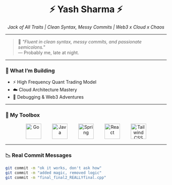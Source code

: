 <!-- Yash Sharma's GitHub Profile -->

<h1 align="center">⚡ Yash Sharma ⚡</h1>
<p align="center">
  <em>Jack of All Traits | Clean Syntax, Messy Commits | Web3 x Cloud x Chaos</em>
</p>

---

> 💬 <em>"Fluent in clean syntax, messy commits, and passionate semicolons."</em>  
> — Probably me, late at night.

---

### 🧠 What I’m Building
- ⚡ High Frequency Quant Trading Model  
- ☁️ Cloud Architecture Mastery  
- 🐞 Debugging & Web3 Adventures

---

### 🧰 My Toolbox

<p align="center">
  <a href="https://golang.org" target="_blank" rel="noopener noreferrer" style="text-decoration:none; margin:0 15px;">
    <img src="https://skillicons.dev/icons?i=go" alt="Go" width="48" height="48" />
  </a>
  <a href="https://www.java.com" target="_blank" rel="noopener noreferrer" style="text-decoration:none; margin:0 15px;">
    <img src="https://skillicons.dev/icons?i=java" alt="Java" width="48" height="48" />
  </a>
  <a href="https://spring.io" target="_blank" rel="noopener noreferrer" style="text-decoration:none; margin:0 15px;">
    <img src="https://skillicons.dev/icons?i=spring" alt="Spring" width="48" height="48" />
  </a>
  <a href="https://react.dev" target="_blank" rel="noopener noreferrer" style="text-decoration:none; margin:0 15px;">
    <img src="https://skillicons.dev/icons?i=react" alt="React" width="48" height="48" />
  </a>
  <a href="https://tailwindcss.com" target="_blank" rel="noopener noreferrer" style="text-decoration:none; margin:0 15px;">
    <img src="https://skillicons.dev/icons?i=tailwind" alt="Tailwind CSS" width="48" height="48" />
  </a>
</p>

---

### 📉 Real Commit Messages

```bash
git commit -m "ok it works, don't ask how"
git commit -m "added magic, removed logic"
git commit -m "final_final2_REALLYfinal.cpp"
